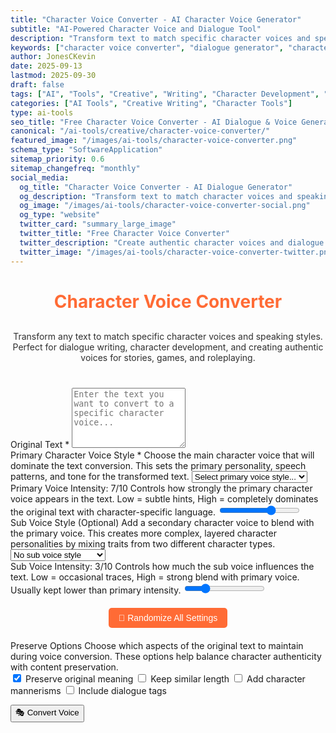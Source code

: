 ```yaml
---
title: "Character Voice Converter - AI Character Voice Generator"
subtitle: "AI-Powered Character Voice and Dialogue Tool"
description: "Transform text to match specific character voices and speaking styles. Perfect for dialogue writing, character development, and creating authentic voices for stories and games."
keywords: ["character voice converter", "dialogue generator", "character voice AI", "writing tool", "story dialogue", "character development", "voice generator", "creative writing", "roleplay tool", "character speech"]
author: JonesCKevin
date: 2025-09-13
lastmod: 2025-09-30
draft: false
tags: ["AI", "Tools", "Creative", "Writing", "Character Development", "Dialogue", "Storytelling", "Roleplay"]
categories: ["AI Tools", "Creative Writing", "Character Tools"]
type: ai-tools
seo_title: "Free Character Voice Converter - AI Dialogue & Voice Generator"
canonical: "/ai-tools/creative/character-voice-converter/"
featured_image: "/images/ai-tools/character-voice-converter.png"
schema_type: "SoftwareApplication"
sitemap_priority: 0.6
sitemap_changefreq: "monthly"
social_media:
  og_title: "Character Voice Converter - AI Dialogue Generator" 
  og_description: "Transform text to match character voices and speaking styles. Perfect for writers, game developers, and storytellers."
  og_image: "/images/ai-tools/character-voice-converter-social.png"
  og_type: "website"
  twitter_card: "summary_large_image"
  twitter_title: "Free Character Voice Converter"
  twitter_description: "Create authentic character voices and dialogue with AI. Perfect for writers and game developers."
  twitter_image: "/images/ai-tools/character-voice-converter-twitter.png"
---
```


<link rel="stylesheet" href="character-voice-converter.css">


<h1 style="text-align: center; margin-bottom: 30px; color: #ff6b35;">Character Voice Converter</h1>
<p style="text-align: center; margin-bottom: 40px; opacity: 0.9;">
Transform any text to match specific character voices and speaking styles. Perfect for dialogue writing, character development, and creating authentic voices for stories, games, and roleplaying.
</p>

<form id="voiceConverterForm">
<div class="form-group">
<label for="originalText">Original Text *</label>
<textarea id="originalText" placeholder="Enter the text you want to convert to a specific character voice..." required rows="6"></textarea>
</div>

<div class="form-row">
<div class="form-group">
<label for="voiceStyle" class="tooltip">Primary Character Voice Style *
<span class="tooltiptext">Choose the main character voice that will dominate the text conversion. This sets the primary personality, speech patterns, and tone for the transformed text.</span>
</label>
<select id="voiceStyle" required>
<option value="">Select primary voice style...</option>
<option value="pirate" title="Swashbuckling pirate with 'yarr', 'matey', 'ahoy', nautical terminology, and rough seafaring language">🏴‍☠️ Pirate</option>
<option value="medieval" title="Medieval fantasy character using 'thee', 'thou', 'hath', 'doth', formal old English, and courtly speech">⚔️ Medieval/Fantasy</option>
<option value="shakespeare" title="Elaborate Elizabethan English, flowery metaphors, iambic pentameter influences, and dramatic flair">🎭 Shakespearean</option>
<option value="formal-victorian" title="Proper Victorian character with refined language, formal address, elaborate courtesy, and sophisticated vocabulary">🎩 Victorian Formal</option>
<option value="cowboy" title="Wild West cowboy with 'partner', 'howdy', 'reckon', frontier expressions, and rugged frontier dialect">🤠 Wild West Cowboy</option>
<option value="sci-fi-formal" title="Formal sci-fi character with technical terminology, precise language, futuristic concepts, and logical speech patterns">🚀 Sci-Fi Formal</option>
<option value="robot" title="AI/robot character with logical, systematic speech, technical precision, calculated responses, and mechanical expressions">🤖 Robot/AI</option>
<option value="child" title="Child character with simple vocabulary, innocent perspective, playful language, and wonder-filled expressions">👶 Child</option>
<option value="elderly-wise" title="Elderly wise character with thoughtful speech, life experience references, measured words, and sage advice">👴 Elderly Wise</option>
<option value="street-smart" title="Street-smart urban character with casual slang, city expressions, confident attitude, and contemporary language">🏙️ Street Smart</option>
<option value="academic" title="Academic scholar with verbose intellectual language, complex vocabulary, scholarly references, and pedantic tendencies">📚 Academic Scholar</option>
<option value="military" title="Military officer with direct commands, authoritative tone, tactical language, and disciplined communication">⭐ Military Officer</option>
<option value="detective" title="Film noir detective with cynical observations, mysterious tone, investigative language, and dramatic flair">🕵️ Film Noir Detective</option>
<option value="valley-girl" title="Valley girl character with 'like', 'totally', 'whatever', upspeak, and trendy expressions">💅 Valley Girl</option>
<option value="southern-belle" title="Southern belle with charming drawl, polite expressions, 'darling', 'honey', and gracious mannerisms">🌺 Southern Belle</option>
<option value="surfer" title="Surfer character with 'dude', 'gnarly', 'rad', laid-back expressions, and beach culture slang">🏄 Surfer Dude</option>
<option value="wizard" title="Wise wizard with mystical language, arcane terminology, cryptic wisdom, and magical references">🧙 Wise Wizard</option>
<option value="villain" title="Classic villain with dramatic declarations, menacing tone, grandiose speech, and evil schemes">😈 Classic Villain</option>
<option value="custom" title="Create your own custom character voice by describing their speaking style, personality, and speech patterns">✨ Custom Character Voice</option>
</select>
<div class="intensity-slider">
<label for="primaryIntensity" class="tooltip">Primary Voice Intensity: <span id="primaryIntensityDisplay">7</span>/10
<span class="tooltiptext">Controls how strongly the primary character voice appears in the text. Low = subtle hints, High = completely dominates the original text with character-specific language.</span>
</label>
<input type="range" id="primaryIntensity" min="1" max="10" value="7" oninput="updatePrimaryIntensity(this.value)"/>
</div>
</div>
<div class="form-group">
<label for="subVoiceStyle" class="tooltip">Sub Voice Style (Optional)
<span class="tooltiptext">Add a secondary character voice to blend with the primary voice. This creates more complex, layered character personalities by mixing traits from two different character types.</span>
</label>
<select id="subVoiceStyle">
<option value="">No sub voice style</option>
<option value="pirate" title="Blend in pirate elements with nautical terms and rough speech patterns">🏴‍☠️ Pirate</option>
<option value="medieval" title="Add medieval elements with old English and formal address patterns">⚔️ Medieval/Fantasy</option>
<option value="shakespeare" title="Include Shakespearean elements with dramatic flair and elaborate language">🎭 Shakespearean</option>
<option value="formal-victorian" title="Mix in Victorian elements with refined and proper speech patterns">🎩 Victorian Formal</option>
<option value="cowboy" title="Blend cowboy elements with frontier expressions and rugged dialect">🤠 Wild West Cowboy</option>
<option value="sci-fi-formal" title="Add sci-fi elements with technical and precise language patterns">🚀 Sci-Fi Formal</option>
<option value="robot" title="Include robotic elements with logical and systematic speech patterns">🤖 Robot/AI</option>
<option value="child" title="Mix in childlike elements with innocent and playful language">👶 Child</option>
<option value="elderly-wise" title="Add wise elder elements with thoughtful and experienced speech">👴 Elderly Wise</option>
<option value="street-smart" title="Blend street-smart elements with urban slang and casual tone">🏙️ Street Smart</option>
<option value="academic" title="Include academic elements with intellectual and verbose language">📚 Academic Scholar</option>
<option value="military" title="Add military elements with authoritative and direct speech patterns">⭐ Military Officer</option>
<option value="detective" title="Mix in detective elements with cynical and mysterious tone">🕵️ Film Noir Detective</option>
<option value="valley-girl" title="Include valley girl elements with trendy expressions and upspeak">💅 Valley Girl</option>
<option value="southern-belle" title="Blend southern belle elements with charming drawl and polite speech">🌺 Southern Belle</option>
<option value="surfer" title="Add surfer elements with laid-back expressions and beach slang">🏄 Surfer Dude</option>
<option value="wizard" title="Include wizard elements with mystical and cryptic language">🧙 Wise Wizard</option>
<option value="villain" title="Mix in villain elements with dramatic and menacing tone">😈 Classic Villain</option>
<option value="custom-sub" title="Create a custom secondary voice by describing character traits to blend in">✨ Custom Sub Voice</option>
</select>
<div class="intensity-slider">
<label for="subIntensity" class="tooltip">Sub Voice Intensity: <span id="subIntensityDisplay">3</span>/10
<span class="tooltiptext">Controls how much the sub voice influences the text. Low = occasional traces, High = strong blend with primary voice. Usually kept lower than primary intensity.</span>
</label>
<input type="range" id="subIntensity" min="1" max="10" value="3" oninput="updateSubIntensity(this.value)"/>
</div>
</div>
</div>

<div style="text-align: center; margin: 20px 0;">
<button type="button" onclick="randomizeVoiceStyle()" style="padding: 8px 16px; background: #ff6b35; color: white; border: none; border-radius: 5px; cursor: pointer; font-size: 14px;" title="Randomize voice styles, intensities, and preserve options for creative experimentation">🎲 Randomize All Settings</button>
</div>

<div class="form-group" id="customVoiceGroup" style="display: none;">
<label for="customVoice">Custom Primary Character Description *</label>
<textarea id="customVoice" placeholder="Describe the primary character's speaking style, personality, background, favorite phrases, speech patterns, etc." rows="3"></textarea>
</div>

<div class="form-group" id="customSubVoiceGroup" style="display: none;">
<label for="customSubVoice">Custom Sub Character Description *</label>
<textarea id="customSubVoice" placeholder="Describe the sub character traits to blend in..." rows="2"></textarea>
</div>

<div class="form-group">
<label for="preserveOptions" class="tooltip">Preserve Options
<span class="tooltiptext">Choose which aspects of the original text to maintain during voice conversion. These options help balance character authenticity with content preservation.</span>
</label>
<div class="checkbox-group">
<label class="checkbox-inline">
<input type="checkbox" id="preserveMeaning" checked> Preserve original meaning
</label>
<label class="checkbox-inline">
<input type="checkbox" id="preserveLength"> Keep similar length
</label>
<label class="checkbox-inline">
<input type="checkbox" id="addMannerisms"> Add character mannerisms
</label>
<label class="checkbox-inline">
<input type="checkbox" id="includeDialogueTags"> Include dialogue tags
</label>
</div>
</div>

<button type="button" class="btn-primary" onclick="convertVoice()">🎭 Convert Voice</button>
</form>

<div id="loadingDiv" class="loading" style="display: none;">
Converting text to character voice...
</div>

<div id="errorDiv" style="display: none;"></div>

<div id="resultDiv" style="display: none;">
<h3 style="color: #ff6b35; margin-bottom: 20px;">Converted Character Voice</h3>
<div class="result-content" id="resultContent"></div>
<div style="margin-top: 30px; gap: 15px; display: flex; justify-content: center; flex-wrap: wrap;">
<button class="btn-primary btn-download" onclick="copyResult()">Copy Output</button>
<button class="btn-primary btn-download" onclick="downloadResult('markdown')">MD</button>
<button class="btn-primary btn-download" onclick="downloadResult('html')">HTML</button>

</div>
</div>


<script src="character-voice-converter.js"></script>





